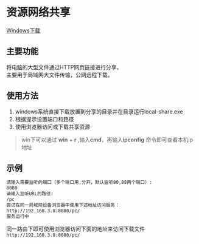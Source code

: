 # 资源网络共享

[Windows下载](https://github.com/daleyshek/local-share/releases/tag/1)

## 主要功能

将电脑的大型文件通过HTTP网页链接进行分享。  
主要用于局域网大文件传输，公网远程下载。  

## 使用方法

 1. windows系统直接下载放置到分享的目录并在目录运行local-share.exe
 2. 根据提示设置端口和路径
 3. 使用浏览器访问或下载共享资源

> win下可以通过 **win** + **r** ,输入**cmd**，再输入**ipconfig** 命令即可查看本机ip地址

## 示例

```bash
请输入需要监听的端口（多个端口用,分开，默认监听80,88两个端口）:
8080
请输入监听URL的路径:
/pc
尝试在同一局域网设备浏览器中使用下述地址访问服务：
http://192.168.3.8:8080/pc/
服务运行中
```

同一路由下即可使用浏览器访问下面的地址来访问下载文件  
 ```http://192.168.3.8:8080/pc/```
